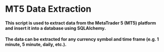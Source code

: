 # MT5 Data Extraction

#### This script is used to extract data from the MetaTrader 5 (MT5) platform and insert it into a database using SQLAlchemy. 
#### The data can be extracted for any currency symbol and time frame (e.g. 1 minute, 5 minute, daily, etc.).
